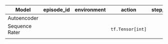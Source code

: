 | Model          | episode_id | environment | action           | step_type | next_step_type | reward             | discount | observation        |
| -------------- | ---------- | ----------- | ---------------- | --------- | -------------- | ------------------ | -------- | ------------------ |
| Autoencoder    |            |             |                  |           |                |                    |          | `Image`            |
| Sequence Rater |            |             | `tf.Tensor[int]` |           |                | `tf.Tensor[float]` |          | `tf.Tensor[Image]` |
|                |            |             |                  |           |                |                    |          |                    |

